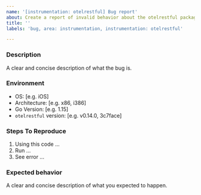 ```yaml
---
name: '[instrumentation: otelrestful] Bug report'
about: Create a report of invalid behavior about the otelrestful package to help us improve
title: ''
labels: 'bug, area: instrumentation, instrumentation: otelrestful'

---
```


### Description

A clear and concise description of what the bug is.

### Environment

- OS: [e.g. iOS]
- Architecture: [e.g. x86, i386]
- Go Version: [e.g. 1.15]
- `otelrestful` version: [e.g. v0.14.0, 3c7face]

### Steps To Reproduce

1. Using this code ...
2. Run ...
3. See error ...

### Expected behavior

A clear and concise description of what you expected to happen.
